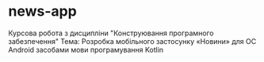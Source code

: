 # news-app
Курсова робота з дисципліни "Конструювання програмного забезпечення"
Тема: Розробка мобільного застосунку «Новини» для ОС Android засобами мови програмування Kotlin
